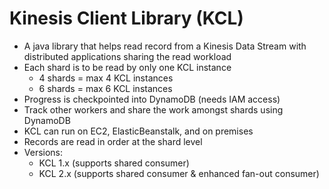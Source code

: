 # Kinesis Client Library (KCL)

- A java library that helps read record from a Kinesis Data Stream with distributed applications sharing the read workload
- Each shard is to be read by only one KCL instance
    - 4 shards = max 4 KCL instances
    - 6 shards = max 6 KCL instances
- Progress is checkpointed into DynamoDB (needs IAM access)
- Track other workers and share the work amongst shards using DynamoDB
- KCL can run on EC2, ElasticBeanstalk, and on premises
- Records are read in order at the shard level
- Versions:
    - KCL 1.x (supports shared consumer)
    - KCL 2.x (supports shared consumer & enhanced fan-out consumer)

